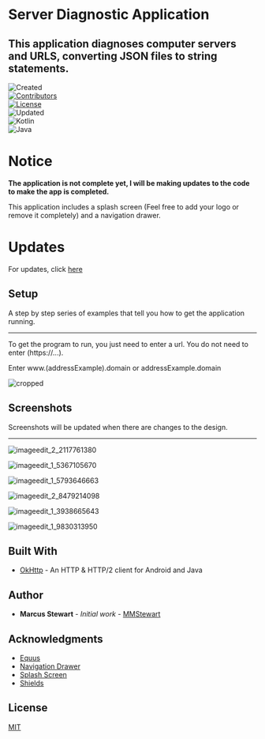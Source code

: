 # Server Diagnostic Application  
## This application diagnoses computer servers and URLS, converting JSON files to string statements.  

![Created](https://img.shields.io/badge/created-july%202018-brightgreen.svg)  
[![Contributors](https://img.shields.io/badge/contributors-1-lightgrey.svg)](https://github.com/mmstewart/Server-Diagnostic-Application/graphs/contributors)  
[![License](https://img.shields.io/packagist/l/doctrine/orm.svg)](https://github.com/mmstewart/Server-Diagnostic-Application/blob/master/LICENSE.md)  
![Updated](https://img.shields.io/badge/updated-july%202018-yellow.svg)  
![Kotlin](https://img.shields.io/badge/Kotlin-94.4%25-green.svg)  
![Java](https://img.shields.io/badge/Java-5.6%25-red.svg)  

# Notice

**The application is not complete yet, I will be making updates to the code to make the app is completed.**

This application includes a splash screen (Feel free to add your logo or remove it completely) and a navigation drawer.  

# Updates

For updates, click [here](UPDATES.md)

## Setup

A step by step series of examples that tell you how to get the application running.

---
To get the program to run, you just need to enter a url. You do not need to enter (https://...).  

Enter www.(addressExample).domain or addressExample.domain

![cropped](https://user-images.githubusercontent.com/36175538/43100055-bbcac7dc-8e89-11e8-92e2-1fdf5ae30b81.png)

## Screenshots

Screenshots will be updated when there are changes to the design.  

---

![imageedit_2_2117761380](https://user-images.githubusercontent.com/36175538/42836482-c69942ec-89c0-11e8-8822-745c391661ed.png)  

![imageedit_1_5367105670](https://user-images.githubusercontent.com/36175538/42836513-dd365490-89c0-11e8-9779-da377539ee7d.png)  

![imageedit_1_5793646663](https://user-images.githubusercontent.com/36175538/42836515-dfc949ec-89c0-11e8-84b2-fa61eaff2632.png)  

![imageedit_2_8479214098](https://user-images.githubusercontent.com/36175538/43099907-4e35f070-8e89-11e8-8711-17aed1c68024.png) 

![imageedit_1_3938665643](https://user-images.githubusercontent.com/36175538/43099898-439f779e-8e89-11e8-9485-ebcd2645a3d3.png)  

![imageedit_1_9830313950](https://user-images.githubusercontent.com/36175538/43099901-46a8d2f0-8e89-11e8-9c5d-19b6077778e1.png)

## Built With

* [OkHttp](http://square.github.io/okhttp/) - An HTTP & HTTP/2 client for Android and Java

## Author

* **Marcus Stewart** - *Initial work* - [MMStewart](https://github.com/mmstewart)

## Acknowledgments

* [Equus](https://www.equuscs.com/)
* [Navigation Drawer](https://www.youtube.com/watch?v=AS92bq3XxkA)
* [Splash Screen](https://www.youtube.com/watch?v=jXtof6OUtcE&t=137s)
* [Shields](https://shields.io/)

## License

[MIT](LICENSE.md)
